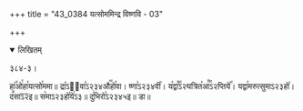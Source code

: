 +++
title = "43_0384 यत्सोममिन्द्र विष्णवि - 03"

+++
<details open><summary>लिखितम्</summary>

३८४-३।

हा꣥꣯ओ꣯हा꣯यत्सो꣯ममा॥ द्रा꣡ऽ२᳐वा꣣ऽ२३४औ꣥꣯हो꣯वा। ष्णा꣣ऽ२३४वी꣥। य꣡द्वा꣰꣯ऽ२घत्रित꣡आ꣰꣯ऽ२प्तिये꣡꣯। यद्वा꣯मरुत्सुमाऽ२३हो꣡। द꣪साऽ᳒२᳒इ॥ स꣡माऽ२३हो꣡ये꣢ऽ३॥ दु꣢भिरो꣣ऽ२३४५इ॥ डा॥
</details>